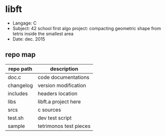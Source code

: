 # libft
- Langage: C
- Subject: 42 school first algo project: compacting geometric shape from tetris inside the smallest area
- Date: dec. 2015

## repo map
| repo path | description |
| ------------- | ------------- |
| doc.c | code documentations |
| changelog | version modification |
| includes | headers location |
| libs | libft.a project here |
| srcs | c sources |
| test.sh | dev test script |
| sample | tetrimonos test pieces |
